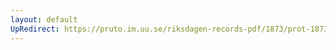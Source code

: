 ```yaml
---
layout: default
UpRedirect: https://pruto.im.uu.se/riksdagen-records-pdf/1873/prot-1873--fk--121/prot-1873--fk--121_000.pdf
---
```

